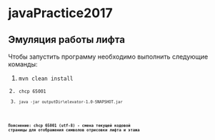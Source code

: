 # javaPractice2017
## Эмуляция работы лифта

Чтобы запустить программу необходимо выполнить следующие команды:
1) <code>mvn clean install
2) <code>chcp 65001 
3) <code>java -jar outputDir\elevator-1.0-SNAPSHOT.jar

**Пояснение: chcp 65001 (utf-8) - смена текущей кодовой страницы для отображения символов отрисовки лифта и этажа**